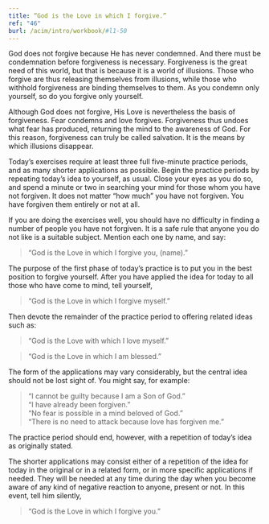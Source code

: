 ```yaml
---
title: “God is the Love in which I forgive.”
ref: "46"
burl: /acim/intro/workbook/#l1-50
---
```


God does not forgive because He has never condemned. And there must be
condemnation before forgiveness is necessary. Forgiveness is the great
need of this world, but that is because it is a world of illusions.
Those who forgive are thus releasing themselves from illusions, while
those who withhold forgiveness are binding themselves to them. As you
condemn only yourself, so do you forgive only yourself.

Although God does not forgive, His Love is nevertheless the basis of
forgiveness. Fear condemns and love forgives. Forgiveness thus undoes
what fear has produced, returning the mind to the awareness of God. For
this reason, forgiveness can truly be called salvation. It is the means
by which illusions disappear.

Today’s exercises require at least three full five-minute practice
periods, and as many shorter applications as possible. Begin the
practice periods by repeating today’s idea to yourself, as usual. Close
your eyes as you do so, and spend a minute or two in searching your mind
for those whom you have not forgiven. It does not matter “how much” you
have not forgiven. You have forgiven them entirely or not at all.

If you are doing the exercises well, you should have no difficulty in
finding a number of people you have not forgiven. It is a safe rule that
anyone you do not like is a suitable subject. Mention each one by name,
and say:

> “God is the Love in which I forgive you, (name).”

The purpose of the first phase of today’s practice is to put you in the
best position to forgive yourself. After you have applied the idea for
today to all those who have come to mind, tell yourself,

> “God is the Love in which I forgive myself.”

Then devote the remainder of the practice period to offering related
ideas such as:

> “God is the Love with which I love myself.”

> “God is the Love in which I am blessed.”

The form of the applications may vary considerably, but the central idea
should not be lost sight of. You might say, for example:

> “I cannot be guilty because I am a Son of God.”<br/>
> “I have already been forgiven.”<br/>
> “No fear is possible in a mind beloved of God.”<br/>
> “There is no need to attack because love has forgiven me.”

The practice period should end, however, with a repetition of today’s
idea as originally stated.

The shorter applications may consist either of a repetition of the idea
for today in the original or in a related form, or in more specific
applications if needed. They will be needed at any time during the day
when you become aware of any kind of negative reaction to anyone,
present or not. In this event, tell him silently,

> “God is the Love in which I forgive you.”

